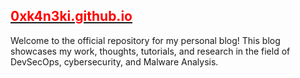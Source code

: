 ## [<span style = "color:red;">0xk4n3ki.github.io</span>](0xk4n3ki.github.io)

Welcome to the official repository for my personal blog! This blog showcases my work, thoughts, tutorials, and research in the field of DevSecOps, cybersecurity, and Malware Analysis.